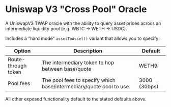 # Uniswap V3 "Cross Pool" Oracle

A UniswapV3 TWAP oracle with the ability to query asset prices across an intermediate liquidity pool (e.g. WBTC -> WETH -> USDC).

Includes a "hard mode" `assetToAsset()` variant that allows you to specify:

| Option | Description | Default |
| ------ | ----------- | ------- |
| Route-through token | The intermediary token to hop between base/quote | WETH9 |
| Pool fees | The pool fees to specify which base/intermediary/quote pool to use | 3000 (30bps) |

All other exposed functionality default to the stated defaults above.
